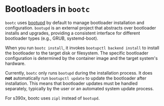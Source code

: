 # Bootloaders in `bootc`

`bootc` uses [bootupd](https://github.com/coreos/bootupd/) by default to manage bootloader installation and configuration. `bootupd` is an external project that abstracts over bootloader installs and upgrades, providing a consistent interface for different bootloader types (e.g., GRUB, systemd-boot).

When you run `bootc install`, it invokes `bootupctl backend install` to install the bootloader to the target disk or filesystem. The specific bootloader configuration is determined by the container image and the target system's hardware.

Currently, `bootc` only runs `bootupd` during the installation process. It does **not** automatically run `bootupctl update` to update the bootloader after installation. This means that bootloader updates must be handled separately, typically by the user or an automated system update process.

For s390x, bootc uses `zipl` instead of `bootupd`.